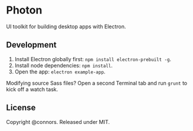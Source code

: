 # Photon

UI toolkit for building desktop apps with Electron.

## Development

1. Install Electron globally first: `npm install electron-prebuilt -g`.
2. Install node dependencies: `npm install`.
3. Open the app: `electron example-app`.

Modifying source Sass files? Open a second Terminal tab and run `grunt` to kick off a watch task.

## License

Copyright @connors. Released under MIT.
